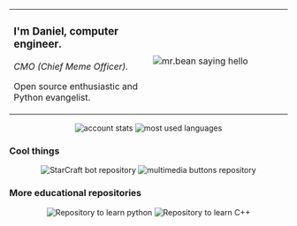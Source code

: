 <table align="center">
  <tr style="border-top: none">
    <td style="width='50%'; border: none">
        <p><h3>I'm Daniel, computer engineer.</h3></p>
        <p><i>CMO (Chief Meme Officer).</i></p>
        <p>Open source enthusiastic and Python evangelist.</p>
    </td>
    <td width="50%"><img src="https://c.tenor.com/8IIQDBECgssAAAAC/hello-sexy-hi.gif" alt="mr.bean saying hello"></td>
  </tr>
</table>



<p align="center">
  <img src="https://github-readme-stats.vercel.app/api?username=patataman&count_private=true&show_icons=true&theme=tokyonight&include_all_commits=true&hide_title=true" alt="account stats">
    <img src="https://github-readme-stats.vercel.app/api/top-langs/?username=patataman&layout=compact&exclude_repo=PySpark" alt="most used languages">
</p>

### Cool things

<p align="center">
  <img src="https://github-readme-stats.vercel.app/api/pin/?username=patataman&repo=goliat" alt="StarCraft bot repository">
  <img src="https://github-readme-stats.vercel.app/api/pin/?username=patataman&repo=picovolume" alt="multimedia buttons repository">
</p>

### More educational repositories

<p align="center">
  <img src="https://github-readme-stats.vercel.app/api/pin/?username=patataman&repo=pythonbasic" alt="Repository to learn python">
  <img src="https://github-readme-stats.vercel.app/api/pin/?username=patataman&repo=basiccmasmas" alt="Repository to learn C++">
</p>
